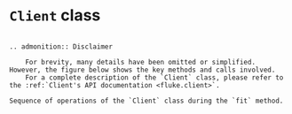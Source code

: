 # ``Client`` class


```{eval-rst}

.. admonition:: Disclaimer
    
    For brevity, many details have been omitted or simplified. However, the figure below shows the key methods and calls involved.
    For a complete description of the `Client` class, please refer to the :ref:`Client's API documentation <fluke.client>`.

```


```{figure} ../_static/imgs/client_fit_sequence.png
Sequence of operations of the `Client` class during the `fit` method. 
```